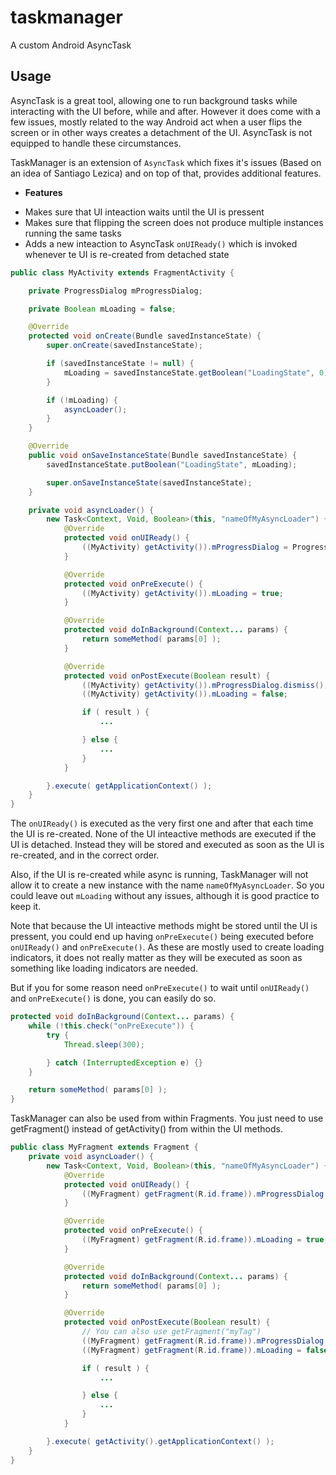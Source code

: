 taskmanager
===========

A custom Android AsyncTask

Usage
------

AsyncTask is a great tool, allowing one to run background tasks while interacting with the UI before, while and after. However it does come with a few issues, mostly related to the way Android act when a user flips the screen or in other ways creates a detachment of the UI. AsyncTask is not equipped to handle these circumstances.

TaskManager is an extension of `AsyncTask` which fixes it's issues (Based on an idea of Santiago Lezica) and on top of that, provides additional features. 

* **Features**
 - Makes sure that UI inteaction waits until the UI is pressent
 - Makes sure that flipping the screen does not produce multiple instances running the same tasks
 - Adds a new inteaction to AsyncTask `onUIReady()` which is invoked whenever te UI is re-created from detached state

```java
public class MyActivity extends FragmentActivity {

    private ProgressDialog mProgressDialog;

    private Boolean mLoading = false;

    @Override
    protected void onCreate(Bundle savedInstanceState) {
        super.onCreate(savedInstanceState);

        if (savedInstanceState != null) {
            mLoading = savedInstanceState.getBoolean("LoadingState", 0);
        }

        if (!mLoading) {
            asyncLoader();
        }
    }

    @Override
    public void onSaveInstanceState(Bundle savedInstanceState) {
        savedInstanceState.putBoolean("LoadingState", mLoading);

        super.onSaveInstanceState(savedInstanceState);
    }

    private void asyncLoader() {
        new Task<Context, Void, Boolean>(this, "nameOfMyAsyncLoader") {
            @Override
            protected void onUIReady() {
                ((MyActivity) getActivity()).mProgressDialog = ProgressDialog.show(getActivity(), "", "Loading...");
            }

            @Override
            protected void onPreExecute() {
                ((MyActivity) getActivity()).mLoading = true;
            }

            @Override
            protected void doInBackground(Context... params) {
                return someMethod( params[0] );
            }

            @Override
            protected void onPostExecute(Boolean result) {
                ((MyActivity) getActivity()).mProgressDialog.dismiss();
                ((MyActivity) getActivity()).mLoading = false;

                if ( result ) {
                    ...

                } else {
                    ...
                }
            }

        }.execute( getApplicationContext() );
    }
}
```

The `onUIReady()` is executed as the very first one and after that each time the UI is re-created. None of the UI inteactive methods are executed if the UI is detached. Instead they will be stored and executed as soon as the UI is re-created, and in the correct order. 

Also, if the UI is re-created while async is running, TaskManager will not allow it to create a new instance with the name `nameOfMyAsyncLoader`. So you could leave out `mLoading` without any issues, although it is good practice to keep it.

Note that because the UI inteactive methods might be stored until the UI is pressent, you could end up having `onPreExecute()` being executed before `onUIReady()` and `onPreExecute()`. As these are mostly used to create loading indicators, it does not really matter as they will be executed as soon as something like loading indicators are needed.

But if you for some reason need `onPreExecute()` to wait until `onUIReady()` and `onPreExecute()` is done, you can easily do so.

```java
protected void doInBackground(Context... params) {
    while (!this.check("onPreExecute")) {
        try {
            Thread.sleep(300);

        } catch (InterruptedException e) {}
    }

    return someMethod( params[0] );
}
```

TaskManager can also be used from within Fragments. You just need to use getFragment() instead of getActivity() from within the UI methods.

```java
public class MyFragment extends Fragment {
    private void asyncLoader() {
        new Task<Context, Void, Boolean>(this, "nameOfMyAsyncLoader") {
            @Override
            protected void onUIReady() {
                ((MyFragment) getFragment(R.id.frame)).mProgressDialog = ProgressDialog.show(getActivity(), "", "Loading...");
            }

            @Override
            protected void onPreExecute() {
                ((MyFragment) getFragment(R.id.frame)).mLoading = true;
            }

            @Override
            protected void doInBackground(Context... params) {
                return someMethod( params[0] );
            }

            @Override
            protected void onPostExecute(Boolean result) {
                // You can also use getFragment("myTag")
                ((MyFragment) getFragment(R.id.frame)).mProgressDialog.dismiss();
                ((MyFragment) getFragment(R.id.frame)).mLoading = false;

                if ( result ) {
                    ...

                } else {
                    ...
                }
            }

        }.execute( getActivity().getApplicationContext() );
    }
}
```
